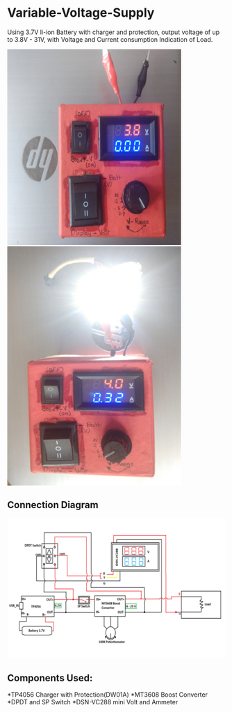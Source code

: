 # Variable-Voltage-Supply
Using 3.7V li-ion Battery with charger and protection, output voltage of up to 3.8V - 31V, with Voltage and Current consumption Indication of Load.

![](https://github.com/anoopcc99/Variable-Voltage-Supply/blob/main/Diagram/VSupply1.jpg)
![](https://github.com/anoopcc99/Variable-Voltage-Supply/blob/main/Diagram/VSupply2.jpg)

## Connection Diagram
![](https://github.com/anoopcc99/Variable-Voltage-Supply/blob/main/Diagram/Variable_Supply1.jpg)

## Components Used:
*TP4056 Charger with Protection(DW01A)
*MT3608 Boost Converter
*DPDT and SP Switch
*DSN-VC288 mini Volt and Ammeter
